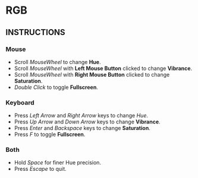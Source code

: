 # RGB
## INSTRUCTIONS
### Mouse
- Scroll *MouseWheel* to change **Hue**.
- Scroll *MouseWheel* with **Left Mouse Button** clicked to change **Vibrance**.
- Scroll *MouseWheel* with **Right Mouse Button** clicked to change **Saturation**.
- *Double Click* to toggle **Fullscreen**.

### Keyboard
- Press *Left Arrow* and *Right Arrow* keys to change *Hue*.
- Press *Up Arrow* and *Down Arrow* keys to change  **Vibrance**.
- Press *Enter* and *Backspace* keys to change  **Saturation**.
- Press *F* to toggle **Fullscreen**.

### Both 
- Hold *Space* for finer Hue precision.
- Press *Escape* to quit.
